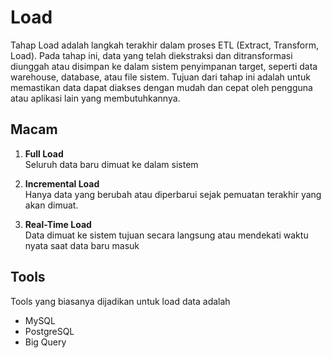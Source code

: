 # Load
Tahap Load adalah langkah terakhir dalam proses ETL (Extract, Transform, Load). Pada tahap ini, data yang telah diekstraksi dan ditransformasi diunggah atau disimpan ke dalam sistem penyimpanan target, seperti data warehouse, database, atau file sistem. Tujuan dari tahap ini adalah untuk memastikan data dapat diakses dengan mudah dan cepat oleh pengguna atau aplikasi lain yang membutuhkannya.

## Macam
1. **Full Load** <br>
Seluruh data baru dimuat ke dalam sistem

2. **Incremental Load** <br>
Hanya data yang berubah atau diperbarui sejak pemuatan terakhir yang akan dimuat.

3. **Real-Time Load** <br>
Data dimuat ke sistem tujuan secara langsung atau mendekati waktu nyata saat data baru masuk

## Tools
Tools yang biasanya dijadikan untuk load data adalah
- MySQL
- PostgreSQL
- Big Query
